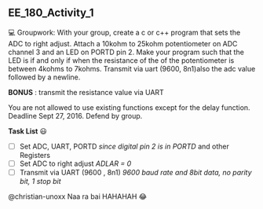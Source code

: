 
## EE_180_Activity_1  

:computer: Groupwork:  With your group, create a c or c++ program that sets the ADC to right adjust. Attach a 10kohm to 25kohm potentiometer on ADC channel 3 and an LED on PORTD pin 2. Make your program such that the LED is if and only if when the resistance of the of the potentiometer is between 4kohms to 7kohms. Transmit via uart (9600, 8n1)also the adc value followed by a newline. 

**BONUS** : transmit the resistance value via UART    

You are not allowed to use existing functions except for the delay function.     
Deadline Sept 27, 2016. Defend by group.

**Task List**  :smiley:
- [ ] Set ADC, UART, PORTD *since digital pin 2 is in PORTD* and other Registers
- [ ] Set ADC to right adjust *ADLAR = 0*
- [ ] Transmit via UART (9600 , 8n1) *9600 baud rate and 8bit data, no parity bit, 1 stop bit*

@christian-unoxx Naa ra bai HAHAHAH :joy:

